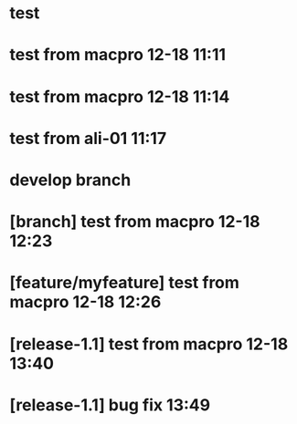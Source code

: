# test
# test from macpro 12-18 11:11
# test from macpro 12-18 11:14
# test from ali-01 11:17

# develop branch
# [branch] test from macpro 12-18 12:23

# [feature/myfeature] test from macpro 12-18 12:26

# [release-1.1] test from macpro 12-18 13:40
# [release-1.1] bug fix 13:49
